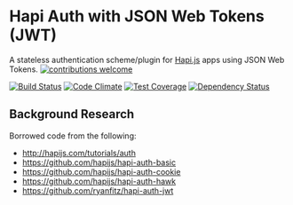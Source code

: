# Hapi Auth with JSON Web Tokens (JWT)

A stateless authentication scheme/plugin for
[Hapi.js](http://hapijs.com/) apps using JSON Web Tokens.
[![contributions welcome](https://img.shields.io/badge/Authorization-JWT-brightgreen.svg?style=flat)](https://github.com/ideaq/hapi-auth-jwt)

[![Build Status](https://travis-ci.org/ideaq/hapi-auth-jwt2.svg)](https://travis-ci.org/ideaq/hapi-auth-jwt2)
[![Code Climate](https://codeclimate.com/github/ideaq/hapi-auth-jwt2/badges/gpa.svg)](https://codeclimate.com/github/ideaq/hapi-auth-jwt2)
[![Test Coverage](https://codeclimate.com/github/ideaq/hapi-auth-jwt2/badges/coverage.svg)](https://codeclimate.com/github/ideaq/hapi-auth-jwt2)
[![Dependency Status](https://david-dm.org/ideaq/hapi-auth-jwt2.svg)](https://david-dm.org/ideaq/hapi-auth-jwt2)

## Background Research

Borrowed code from the following:

+ http://hapijs.com/tutorials/auth
+ https://github.com/hapijs/hapi-auth-basic
+ https://github.com/hapijs/hapi-auth-cookie
+ https://github.com/hapijs/hapi-auth-hawk
+ https://github.com/ryanfitz/hapi-auth-jwt
